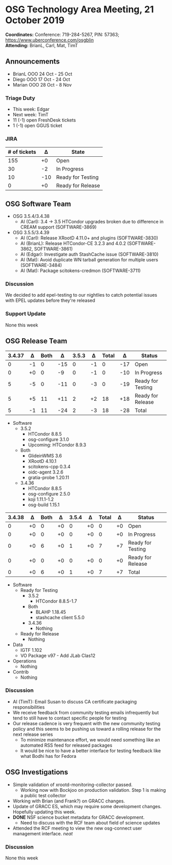 # OSG Technology Area Meeting, 21 October 2019

**Coordinates:** Conference: 719-284-5267, PIN: 57363; <https://www.uberconference.com/osgblin>  
**Attending:** BrianL, Carl, Mat, TimT


## Announcements

-   BrianL OOO 24 Oct - 25 Oct
-   Diego OOO 17 Oct - 24 Oct
-   Marian OOO 28 Oct - 8 Nov


### Triage Duty

-   This week: Edgar
-   Next week: TimT
-   11 (-1) open FreshDesk tickets
-   1 (-1) open GGUS ticket


### JIRA

| # of tickets | &Delta; | State             |
|------------ |------- |----------------- |
| 155          | +0      | Open              |
| 30           | -2      | In Progress       |
| 10           | -10     | Ready for Testing |
| 0            | +0      | Ready for Release |


## OSG Software Team

-   OSG 3.5.4/3.4.38  
    -   AI (Carl): 3.4 -> 3.5 HTCondor upgrades broken due to difference in CREAM support (SOFTWARE-3869)
-   OSG 3.5.5/3.4.39  
    -   AI (Carl): Release XRootD 4.11.0+ and plugins (SOFTWARE-3830)
    -   AI (BrianL): Release HTCondor-CE 3.2.3 and 4.0.2 (SOFTWARE-3862, SOFTWARE-3861)
    -   AI (Edgar): Investigate auth StashCache issue (SOFTWARE-3810)
    -   AI (Mat): Avoid duplicate WN tarball generation for multiple users (SOFTWARE-3484)
    -   AI (Mat): Package scitokens-credmon (SOFTWARE-3711)


### Discussion

We decided to add epel-testing to our nightlies to catch potential issues with EPEL updates before they're released


### Support Update

None this week


## OSG Release Team

| 3.4.37 | &Delta; | Both | &Delta; | 3.5.3 | &Delta; | Total | &Delta; | Status            |
| ------ | ------- | ---- | ------- | ----- | ------- | ----- | ------- | ----------------- |
| 0      | -1      | 0    | -15     | 0     | -1      | 0     | -17     | Open              |
| 0      | +0      | 0    | -9      | 0     | -1      | 0     | -10     | In Progress       |
| 5      | -5      | 0    | -11     | 0     | -3      | 0     | -19     | Ready for Testing |
| 5      | +5      | 11   | +11     | 2     | +2      | 18    | +18     | Ready for Release |
| 5      | -1      | 11   | -24     | 2     | -3      | 18    | -28     | Total             |

-   Software  
    -   3.5.2  
        -   HTCondor 8.8.5
        -   osg-configure 3.1.0
        -   Upcoming: HTCondor 8.9.3
    -   Both  
        -   GlideinWMS 3.6
        -   XRootD 4.10.1
        -   scitokens-cpp 0.3.4
        -   oidc-agent 3.2.6
        -   gratia-probe 1.20.11
    -   3.4.36  
        -   HTCondor 8.8.5
        -   osg-configure 2.5.0
        -   koji 1.11.1-1.2
        -   osg-build 1.15.1

| 3.4.38 | &Delta; | Both | &Delta; | 3.5.4 | &Delta; | Total | &Delta; | Status            |
| ------ | ------- | ---- | ------- | ----- | ------- | ----- | ------- | ----------------- |
| 0      | +0      | 0    | +0      | 0     | +0      | 0     | +0      | Open              |
| 0      | +0      | 0    | +0      | 0     | +0      | 0     | +0      | In Progress       |
| 0      | +0      | 6    | +0      | 1     | +0      | 7     | +7      | Ready for Testing |
| 0      | +0      | 0    | +0      | 0     | +0      | 0     | +0      | Ready for Release |
| 0      | +0      | 6    | +0      | 1     | +0      | 7     | +7      | Total             |

-   Software  
    -   Ready for Testing  
        -   3.5.2  
            -   HTCondor 8.8.5-1.7
        -   Both  
            -   BLAHP 1.18.45
            -   stashcache client 5.5.0
        -   3.4.36  
            -   Nothing
    -   Ready for Release  
        -   Nothing
-   Data  
    -   IGTF 1.102
    -   VO Package v97 - Add JLab Clas12
-   Operations  
    -   Nothing
-   Contrib  
    -   Nothing


### Discussion

-   AI (TimT): Email Susan to discuss CA certificate packaging responsibilities
-   We receive feedback from community testing emails infrequently but tend to still have to contact specific people for testing
-   Our release cadence is very frequent with the new community testing policy and this seems to be pushing us toward a rolling release for the next release series
    -   To minimize maintenance effort, we would need something like an automated RSS feed for released packages
    -   It would be nice to have a better interface for testing feedback like what Bodhi has for Fedora


## OSG Investigations

-   Simple validation of xrootd-monitoring-collector passed.  
    -   Working now with Bockjoo on production validation.  Step 1 is making a public test collector
-   Working with Brian (and Frank?) on GRACC changes.
-   Update of GRACC ES, which may require some development changes.  Hopefully updating this week.
-   **DONE** NSF science bucket metadata for GRACC development.
    -   Need to discuss with the RCF team about field of science updates
-   Attended the RCF meeting to view the new osg-connect user management interface.  *neat*

### Discussion

None this week
